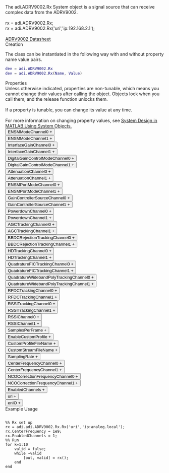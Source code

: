 

<!-- <div class="sysobj_h1">adi.ADRV9002.Rx</div> -->

<!-- <div class="sysobj_top_desc">
Receive data from Analog Devices AD9361 transceiver
</div> -->

<!-- <div class="sysobj_desc_title">Description</div> -->

<div class="sysobj_desc_txt">
<span>
    The adi.ADRV9002.Rx System object is a signal source that can receive<br>    complex data from the ADRV9002.<br> <br>    rx = adi.ADRV9002.Rx;<br>    rx = adi.ADRV9002.Rx('uri','ip:192.168.2.1');<br> <br>    <a href="http://www.analog.com/media/en/technical-documentation/data-sheets/ADRV9002.pdf">ADRV9002 Datasheet</a><br>
</span>

</div>

<div class="sysobj_desc_title">Creation</div>

The class can be instantiated in the following way with and without property name value pairs.

```matlab
dev = adi.ADRV9002.Rx
dev = adi.ADRV9002.Rx(Name, Value)
```

<div class="sysobj_desc_title">Properties</div>

<div class="sysobj_desc_txt">
<span>
Unless otherwise indicated, properties are non-tunable, which means you cannot change their values after calling the object. Objects lock when you call them, and the release function unlocks them.
<br><br>
If a property is tunable, you can change its value at any time.
<br><br>
For more information on changing property values, see <a href="https://www.mathworks.com/help/matlab/matlab_prog/system-design-in-matlab-using-system-objects.html">System Design in MATLAB Using System Objects.</a>
</span>
</div>
<div class="property">
  <button type="button" onclick="collapse('ENSMModeChannel0')" class="collapsible-property collapsible-property-ENSMModeChannel0">ENSMModeChannel0 <span style="text-align:right" class="plus-ENSMModeChannel0">+</span></button>
  <div class="content content-ENSMModeChannel0" style="display: none;">
    <p style="padding: 0px;">specified as one of the following: 'calibrated' 'primed' 'rf_enabled'</p>
  </div>
  </div>
<div class="property">
  <button type="button" onclick="collapse('ENSMModeChannel1')" class="collapsible-property collapsible-property-ENSMModeChannel1">ENSMModeChannel1 <span style="text-align:right" class="plus-ENSMModeChannel1">+</span></button>
  <div class="content content-ENSMModeChannel1" style="display: none;">
    <p style="padding: 0px;">specified as one of the following: 'calibrated' 'primed' 'rf_enabled'</p>
  </div>
  </div>
<div class="property">
  <button type="button" onclick="collapse('InterfaceGainChannel0')" class="collapsible-property collapsible-property-InterfaceGainChannel0">InterfaceGainChannel0 <span style="text-align:right" class="plus-InterfaceGainChannel0">+</span></button>
  <div class="content content-InterfaceGainChannel0" style="display: none;">
    <p style="padding: 0px;">This is the final gain in the digital path with possible values: -36:6:18 This gain should be selected based on primary signal bandwidth. For narrowband applications higher levels of interface gain should be used (0:18) to allow signal level and analog noise to dominate. For wideband applications this gain should be reduced or disabled since quantization noise is minimal.</p>
  </div>
  </div>
<div class="property">
  <button type="button" onclick="collapse('InterfaceGainChannel1')" class="collapsible-property collapsible-property-InterfaceGainChannel1">InterfaceGainChannel1 <span style="text-align:right" class="plus-InterfaceGainChannel1">+</span></button>
  <div class="content content-InterfaceGainChannel1" style="display: none;">
    <p style="padding: 0px;">This is the final gain in the digital path with possible values: -36:6:18 This gain should be selected based on primary signal bandwidth. For narrowband applications higher levels of interface gain should be used (0:18) to allow signal level and analog noise to dominate. For wideband applications this gain should be reduced or disabled since quantization noise is minimal.</p>
  </div>
  </div>
<div class="property">
  <button type="button" onclick="collapse('DigitalGainControlModeChannel0')" class="collapsible-property collapsible-property-DigitalGainControlModeChannel0">DigitalGainControlModeChannel0 <span style="text-align:right" class="plus-DigitalGainControlModeChannel0">+</span></button>
  <div class="content content-DigitalGainControlModeChannel0" style="display: none;">
    <p style="padding: 0px;">The digital gain control has two major purposes, one for gain correction which is to correct the small step size inaccuracy in analog front-end attenuation and the other for gain compensation which is to compensate for the entire analog front-end attenuation. The digital gain block is controlled by the Rx gain table. Different digital gain will be applied when configured in gain correction or gain compensation mode. The Rx gain table has a unique front-end attenuator setting, with a corresponding amount of digital gain, programmed at each index of the table. In the end of the Rx data path, the interface gain could be further applied by using a “Slicer” block for 2 major purposes. One is to avoid digital saturation in gain compensation mode. The other one is to ensure the overall SNR is limited only by analog noise and unaffected by quantization noise. Gain correction should be used when external components (LNA or DSA) does not need to be controlled. Compensation should be used for external LNA or DSA control. Gain control is specified as one of the following: 'AutomaticGainCorrection' - Automatically adjust interface gain 'ManualGainCorrection' - Manually adjust interface gain 'AutomaticGainCompensation' - Automatically adjust interface gain and external gain element 'ManualGainCompensation' - Manually adjust interface gain and external gain element</p>
  </div>
  </div>
<div class="property">
  <button type="button" onclick="collapse('DigitalGainControlModeChannel1')" class="collapsible-property collapsible-property-DigitalGainControlModeChannel1">DigitalGainControlModeChannel1 <span style="text-align:right" class="plus-DigitalGainControlModeChannel1">+</span></button>
  <div class="content content-DigitalGainControlModeChannel1" style="display: none;">
    <p style="padding: 0px;">The digital gain control has two major purposes, one for gain correction which is to correct the small step size inaccuracy in analog front-end attenuation and the other for gain compensation which is to compensate for the entire analog front-end attenuation. The digital gain block is controlled by the Rx gain table. Different digital gain will be applied when configured in gain correction or gain compensation mode. The Rx gain table has a unique front-end attenuator setting, with a corresponding amount of digital gain, programmed at each index of the table. In the end of the Rx data path, the interface gain could be further applied by using a “Slicer” block for 2 major purposes. One is to avoid digital saturation in gain compensation mode. The other one is to ensure the overall SNR is limited only by analog noise and unaffected by quantization noise. Gain correction should be used when external components (LNA or DSA) does not need to be controlled. Compensation should be used for external LNA or DSA control. Gain control is specified as one of the following: 'AutomaticGainCorrection' - Automatically adjust interface gain 'ManualGainCorrection' - Manually adjust interface gain 'AutomaticGainCompensation' - Automatically adjust interface gain and external gain element 'ManualGainCompensation' - Manually adjust interface gain and external gain element</p>
  </div>
  </div>
<div class="property">
  <button type="button" onclick="collapse('AttenuationChannel0')" class="collapsible-property collapsible-property-AttenuationChannel0">AttenuationChannel0 <span style="text-align:right" class="plus-AttenuationChannel0">+</span></button>
  <div class="content content-AttenuationChannel0" style="display: none;">
    <p style="padding: 0px;">Must be greater than 0</p>
  </div>
  </div>
<div class="property">
  <button type="button" onclick="collapse('AttenuationChannel1')" class="collapsible-property collapsible-property-AttenuationChannel1">AttenuationChannel1 <span style="text-align:right" class="plus-AttenuationChannel1">+</span></button>
  <div class="content content-AttenuationChannel1" style="display: none;">
    <p style="padding: 0px;">Must be greater than 0</p>
  </div>
  </div>
<div class="property">
  <button type="button" onclick="collapse('ENSMPortModeChannel0')" class="collapsible-property collapsible-property-ENSMPortModeChannel0">ENSMPortModeChannel0 <span style="text-align:right" class="plus-ENSMPortModeChannel0">+</span></button>
  <div class="content content-ENSMPortModeChannel0" style="display: none;">
    <p style="padding: 0px;">specified as one of the following: 'spi' 'pin'</p>
  </div>
  </div>
<div class="property">
  <button type="button" onclick="collapse('ENSMPortModeChannel1')" class="collapsible-property collapsible-property-ENSMPortModeChannel1">ENSMPortModeChannel1 <span style="text-align:right" class="plus-ENSMPortModeChannel1">+</span></button>
  <div class="content content-ENSMPortModeChannel1" style="display: none;">
    <p style="padding: 0px;">specified as one of the following: 'spi' 'pin'</p>
  </div>
  </div>
<div class="property">
  <button type="button" onclick="collapse('GainControllerSourceChannel0')" class="collapsible-property collapsible-property-GainControllerSourceChannel0">GainControllerSourceChannel0 <span style="text-align:right" class="plus-GainControllerSourceChannel0">+</span></button>
  <div class="content content-GainControllerSourceChannel0" style="display: none;">
    <p style="padding: 0px;">specified as one of the following: 'spi' 'pin' 'automatic'</p>
  </div>
  </div>
<div class="property">
  <button type="button" onclick="collapse('GainControllerSourceChannel1')" class="collapsible-property collapsible-property-GainControllerSourceChannel1">GainControllerSourceChannel1 <span style="text-align:right" class="plus-GainControllerSourceChannel1">+</span></button>
  <div class="content content-GainControllerSourceChannel1" style="display: none;">
    <p style="padding: 0px;">specified as one of the following: 'spi' 'pin' 'automatic'</p>
  </div>
  </div>
<div class="property">
  <button type="button" onclick="collapse('PowerdownChannel0')" class="collapsible-property collapsible-property-PowerdownChannel0">PowerdownChannel0 <span style="text-align:right" class="plus-PowerdownChannel0">+</span></button>
  <div class="content content-PowerdownChannel0" style="display: none;">
    <p style="padding: 0px;"></p>
  </div>
  </div>
<div class="property">
  <button type="button" onclick="collapse('PowerdownChannel1')" class="collapsible-property collapsible-property-PowerdownChannel1">PowerdownChannel1 <span style="text-align:right" class="plus-PowerdownChannel1">+</span></button>
  <div class="content content-PowerdownChannel1" style="display: none;">
    <p style="padding: 0px;"></p>
  </div>
  </div>
<div class="property">
  <button type="button" onclick="collapse('AGCTrackingChannel0')" class="collapsible-property collapsible-property-AGCTrackingChannel0">AGCTrackingChannel0 <span style="text-align:right" class="plus-AGCTrackingChannel0">+</span></button>
  <div class="content content-AGCTrackingChannel0" style="display: none;">
    <p style="padding: 0px;">AGC on the fly tracking calibration for Channel 0</p>
  </div>
  </div>
<div class="property">
  <button type="button" onclick="collapse('AGCTrackingChannel1')" class="collapsible-property collapsible-property-AGCTrackingChannel1">AGCTrackingChannel1 <span style="text-align:right" class="plus-AGCTrackingChannel1">+</span></button>
  <div class="content content-AGCTrackingChannel1" style="display: none;">
    <p style="padding: 0px;">AGC on the fly tracking calibration for Channel 1</p>
  </div>
  </div>
<div class="property">
  <button type="button" onclick="collapse('BBDCRejectionTrackingChannel0')" class="collapsible-property collapsible-property-BBDCRejectionTrackingChannel0">BBDCRejectionTrackingChannel0 <span style="text-align:right" class="plus-BBDCRejectionTrackingChannel0">+</span></button>
  <div class="content content-BBDCRejectionTrackingChannel0" style="display: none;">
    <p style="padding: 0px;">Baseband DC rejection on the fly tracking calibration for Channel 0</p>
  </div>
  </div>
<div class="property">
  <button type="button" onclick="collapse('BBDCRejectionTrackingChannel1')" class="collapsible-property collapsible-property-BBDCRejectionTrackingChannel1">BBDCRejectionTrackingChannel1 <span style="text-align:right" class="plus-BBDCRejectionTrackingChannel1">+</span></button>
  <div class="content content-BBDCRejectionTrackingChannel1" style="display: none;">
    <p style="padding: 0px;">Baseband DC rejection on the fly tracking calibration for Channel 1</p>
  </div>
  </div>
<div class="property">
  <button type="button" onclick="collapse('HDTrackingChannel0')" class="collapsible-property collapsible-property-HDTrackingChannel0">HDTrackingChannel0 <span style="text-align:right" class="plus-HDTrackingChannel0">+</span></button>
  <div class="content content-HDTrackingChannel0" style="display: none;">
    <p style="padding: 0px;">Harmonic Distortion on the fly tracking calibration for Channel 0</p>
  </div>
  </div>
<div class="property">
  <button type="button" onclick="collapse('HDTrackingChannel1')" class="collapsible-property collapsible-property-HDTrackingChannel1">HDTrackingChannel1 <span style="text-align:right" class="plus-HDTrackingChannel1">+</span></button>
  <div class="content content-HDTrackingChannel1" style="display: none;">
    <p style="padding: 0px;">Harmonic Distortion on the fly tracking calibration for Channel 1</p>
  </div>
  </div>
<div class="property">
  <button type="button" onclick="collapse('QuadratureFICTrackingChannel0')" class="collapsible-property collapsible-property-QuadratureFICTrackingChannel0">QuadratureFICTrackingChannel0 <span style="text-align:right" class="plus-QuadratureFICTrackingChannel0">+</span></button>
  <div class="content content-QuadratureFICTrackingChannel0" style="display: none;">
    <p style="padding: 0px;">Quadrature Error Correction Narrowband FIC on the fly tracking calibration for channel 0</p>
  </div>
  </div>
<div class="property">
  <button type="button" onclick="collapse('QuadratureFICTrackingChannel1')" class="collapsible-property collapsible-property-QuadratureFICTrackingChannel1">QuadratureFICTrackingChannel1 <span style="text-align:right" class="plus-QuadratureFICTrackingChannel1">+</span></button>
  <div class="content content-QuadratureFICTrackingChannel1" style="display: none;">
    <p style="padding: 0px;">Quadrature Error Correction Narrowband FIC on the fly tracking calibration for channel 1</p>
  </div>
  </div>
<div class="property">
  <button type="button" onclick="collapse('QuadratureWidebandPolyTrackingChannel0')" class="collapsible-property collapsible-property-QuadratureWidebandPolyTrackingChannel0">QuadratureWidebandPolyTrackingChannel0 <span style="text-align:right" class="plus-QuadratureWidebandPolyTrackingChannel0">+</span></button>
  <div class="content content-QuadratureWidebandPolyTrackingChannel0" style="display: none;">
    <p style="padding: 0px;">Quadrature Error Correction Wideband Poly on the fly tracking calibration for channel 0</p>
  </div>
  </div>
<div class="property">
  <button type="button" onclick="collapse('QuadratureWidebandPolyTrackingChannel1')" class="collapsible-property collapsible-property-QuadratureWidebandPolyTrackingChannel1">QuadratureWidebandPolyTrackingChannel1 <span style="text-align:right" class="plus-QuadratureWidebandPolyTrackingChannel1">+</span></button>
  <div class="content content-QuadratureWidebandPolyTrackingChannel1" style="display: none;">
    <p style="padding: 0px;">Quadrature Error Correction Wideband Poly on the fly tracking calibration for channel 1</p>
  </div>
  </div>
<div class="property">
  <button type="button" onclick="collapse('RFDCTrackingChannel0')" class="collapsible-property collapsible-property-RFDCTrackingChannel0">RFDCTrackingChannel0 <span style="text-align:right" class="plus-RFDCTrackingChannel0">+</span></button>
  <div class="content content-RFDCTrackingChannel0" style="display: none;">
    <p style="padding: 0px;">RF DC on the fly tracking calibration for channel 0</p>
  </div>
  </div>
<div class="property">
  <button type="button" onclick="collapse('RFDCTrackingChannel1')" class="collapsible-property collapsible-property-RFDCTrackingChannel1">RFDCTrackingChannel1 <span style="text-align:right" class="plus-RFDCTrackingChannel1">+</span></button>
  <div class="content content-RFDCTrackingChannel1" style="display: none;">
    <p style="padding: 0px;">RF DC on the fly tracking calibration for channel 1</p>
  </div>
  </div>
<div class="property">
  <button type="button" onclick="collapse('RSSITrackingChannel0')" class="collapsible-property collapsible-property-RSSITrackingChannel0">RSSITrackingChannel0 <span style="text-align:right" class="plus-RSSITrackingChannel0">+</span></button>
  <div class="content content-RSSITrackingChannel0" style="display: none;">
    <p style="padding: 0px;">RSSI on the fly tracking calibration for channel 0</p>
  </div>
  </div>
<div class="property">
  <button type="button" onclick="collapse('RSSITrackingChannel1')" class="collapsible-property collapsible-property-RSSITrackingChannel1">RSSITrackingChannel1 <span style="text-align:right" class="plus-RSSITrackingChannel1">+</span></button>
  <div class="content content-RSSITrackingChannel1" style="display: none;">
    <p style="padding: 0px;">RSSI on the fly tracking calibration for channel 1</p>
  </div>
  </div>
<div class="property">
  <button type="button" onclick="collapse('RSSIChannel0')" class="collapsible-property collapsible-property-RSSIChannel0">RSSIChannel0 <span style="text-align:right" class="plus-RSSIChannel0">+</span></button>
  <div class="content content-RSSIChannel0" style="display: none;">
    <p style="padding: 0px;">Received signal strength indicator. This valid is only valid once the object has been stepped and MATLAB connects to hardware</p>
  </div>
  </div>
<div class="property">
  <button type="button" onclick="collapse('RSSIChannel1')" class="collapsible-property collapsible-property-RSSIChannel1">RSSIChannel1 <span style="text-align:right" class="plus-RSSIChannel1">+</span></button>
  <div class="content content-RSSIChannel1" style="display: none;">
    <p style="padding: 0px;">Received signal strength indicator. This valid is only valid once the object has been stepped and MATLAB connects to hardware</p>
  </div>
  </div>
<div class="property">
  <button type="button" onclick="collapse('SamplesPerFrame')" class="collapsible-property collapsible-property-SamplesPerFrame">SamplesPerFrame <span style="text-align:right" class="plus-SamplesPerFrame">+</span></button>
  <div class="content content-SamplesPerFrame" style="display: none;">
    <p style="padding: 0px;">Number of samples per frame, specified as an even positive integer from 2 to 16,777,216. Using values less than 3660 can yield poor performance.</p>
  </div>
  </div>
<div class="property">
  <button type="button" onclick="collapse('EnableCustomProfile')" class="collapsible-property collapsible-property-EnableCustomProfile">EnableCustomProfile <span style="text-align:right" class="plus-EnableCustomProfile">+</span></button>
  <div class="content content-EnableCustomProfile" style="display: none;">
    <p style="padding: 0px;">Enable use of custom Profile file to set SamplingRate, RFBandwidth, and other features of transceiver</p>
  </div>
  </div>
<div class="property">
  <button type="button" onclick="collapse('CustomProfileFileName')" class="collapsible-property collapsible-property-CustomProfileFileName">CustomProfileFileName <span style="text-align:right" class="plus-CustomProfileFileName">+</span></button>
  <div class="content content-CustomProfileFileName" style="display: none;">
    <p style="padding: 0px;">Path to custom Profile file created from profile wizard</p>
  </div>
  </div>
<div class="property">
  <button type="button" onclick="collapse('CustomStreamFileName')" class="collapsible-property collapsible-property-CustomStreamFileName">CustomStreamFileName <span style="text-align:right" class="plus-CustomStreamFileName">+</span></button>
  <div class="content content-CustomStreamFileName" style="display: none;">
    <p style="padding: 0px;">Path to custom stream file created from profile wizard</p>
  </div>
  </div>
<div class="property">
  <button type="button" onclick="collapse('SamplingRate')" class="collapsible-property collapsible-property-SamplingRate">SamplingRate <span style="text-align:right" class="plus-SamplingRate">+</span></button>
  <div class="content content-SamplingRate" style="display: none;">
    <p style="padding: 0px;">Baseband sampling rate in Hz, specified as a scalar in samples per second. This is a read-only property</p>
  </div>
  </div>
<div class="property">
  <button type="button" onclick="collapse('CenterFrequencyChannel0')" class="collapsible-property collapsible-property-CenterFrequencyChannel0">CenterFrequencyChannel0 <span style="text-align:right" class="plus-CenterFrequencyChannel0">+</span></button>
  <div class="content content-CenterFrequencyChannel0" style="display: none;">
    <p style="padding: 0px;">RF center frequency, specified in Hz as a scalar. The default is 2.4e9. This property is tunable.</p>
  </div>
  </div>
<div class="property">
  <button type="button" onclick="collapse('CenterFrequencyChannel1')" class="collapsible-property collapsible-property-CenterFrequencyChannel1">CenterFrequencyChannel1 <span style="text-align:right" class="plus-CenterFrequencyChannel1">+</span></button>
  <div class="content content-CenterFrequencyChannel1" style="display: none;">
    <p style="padding: 0px;">RF center frequency, specified in Hz as a scalar. The default is 2.4e9. This property is tunable.</p>
  </div>
  </div>
<div class="property">
  <button type="button" onclick="collapse('NCOCorrectionFrequencyChannel0')" class="collapsible-property collapsible-property-NCOCorrectionFrequencyChannel0">NCOCorrectionFrequencyChannel0 <span style="text-align:right" class="plus-NCOCorrectionFrequencyChannel0">+</span></button>
  <div class="content content-NCOCorrectionFrequencyChannel0" style="display: none;">
    <p style="padding: 0px;">NCO correction frequency, specified in Hz as a scalar. The default is 0. This property is tunable.</p>
  </div>
  </div>
<div class="property">
  <button type="button" onclick="collapse('NCOCorrectionFrequencyChannel1')" class="collapsible-property collapsible-property-NCOCorrectionFrequencyChannel1">NCOCorrectionFrequencyChannel1 <span style="text-align:right" class="plus-NCOCorrectionFrequencyChannel1">+</span></button>
  <div class="content content-NCOCorrectionFrequencyChannel1" style="display: none;">
    <p style="padding: 0px;">NCO correction frequency, specified in Hz as a scalar. The default is 0. This property is tunable.</p>
  </div>
  </div>
<div class="property">
  <button type="button" onclick="collapse('EnabledChannels')" class="collapsible-property collapsible-property-EnabledChannels">EnabledChannels <span style="text-align:right" class="plus-EnabledChannels">+</span></button>
  <div class="content content-EnabledChannels" style="display: none;">
    <p style="padding: 0px;">Indexs of channels to be enabled. Input should be a [1xN] vector with the indexes of channels to be enabled. Order is irrelevant</p>
  </div>
  </div>
<div class="property">
  <button type="button" onclick="collapse('uri')" class="collapsible-property collapsible-property-uri">uri <span style="text-align:right" class="plus-uri">+</span></button>
  <div class="content content-uri" style="display: none;">
    <p style="padding: 0px;">Hostname or IP address of remote libIIO deviceHelp for adi.ADRV9002.Rx/uri is inherited from superclass MATLABSHARED.LIBIIO.BASE</p>
  </div>
  </div>
<div class="property">
  <button type="button" onclick="collapse('enIO')" class="collapsible-property collapsible-property-enIO">enIO <span style="text-align:right" class="plus-enIO">+</span></button>
  <div class="content content-enIO" style="display: none;">
    <p style="padding: 0px;">If true, connects to libIIO device during simulationHelp for adi.ADRV9002.Rx/enIO is inherited from superclass MATLABSHARED.LIBIIO.BASE</p>
  </div>
  </div>

<div class="sysobj_desc_title">Example Usage</div>

```

%% Rx set up
rx = adi.adi.ADRV9002.Rx.Rx('uri','ip:analog.local');
rx.CenterFrequency = 1e9;
rx.EnabledChannels = 1;
%% Run
for k=1:10
    valid = false;
    while ~valid
        [out, valid] = rx();
    end
end

```